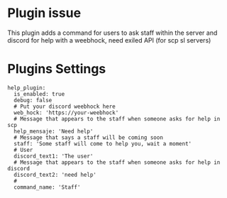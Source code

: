 # Plugin issue
This plugin adds a command for users to ask staff within the server and discord for help with a weebhock, need exiled API (for scp sl servers)
# Plugins Settings
```
help_plugin:
  is_enabled: true
  debug: false
  # Put your discord weebhock here
  web_hock: 'https://your-weebhock'
  # Message that appears to the staff when someone asks for help in scp
  help_mensaje: 'Need help'
  # Message that says a staff will be coming soon
  staff: 'Some staff will come to help you, wait a moment'
  # User
  discord_text1: 'The user'
  # Message that appears to the staff when someone asks for help in discord
  discord_text2: 'need help'
  # 
  command_name: 'Staff'
```
